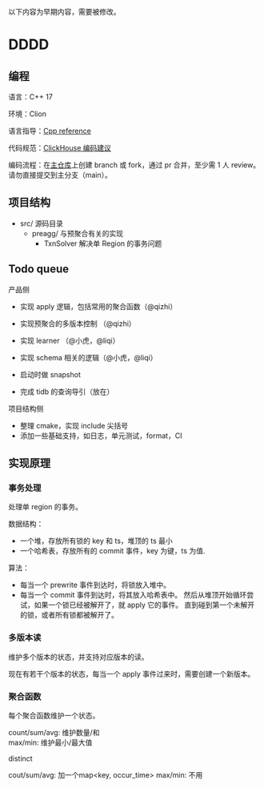 以下内容为早期内容，需要被修改。

# DDDD

## 编程

语言：C++ 17

环境：Clion

语言指导：[Cpp reference](https://zh.cppreference.com/w/%E9%A6%96%E9%A1%B5)

代码规范：[ClickHouse 编码建议](https://clickhouse.tech/docs/zh/development/style/)

编码流程：在[主仓库](https://github.com/LittleFall/tidb-hackathon-2020)上创建 branch 或 fork，通过 pr 合并，至少需 1 人 review。请勿直接提交到主分支（main）。 

## 项目结构

- src/ 源码目录
    - preagg/ 与预聚合有关的实现
        - TxnSolver 解决单 Region 的事务问题
        
## Todo queue

产品侧
- 实现 apply 逻辑，包括常用的聚合函数（@qizhi）
- 实现预聚合的多版本控制 （@qizhi）

- 实现 learner （@小虎，@liqi）
- 实现 schema 相关的逻辑（@小虎，@liqi）
- 启动时做 snapshot

- 完成 tidb 的查询导引（放在）


项目结构侧
- 整理 cmake，实现 include 尖括号
- 添加一些基础支持，如日志，单元测试，format，CI


## 实现原理

### 事务处理

处理单 region 的事务。

数据结构：
- 一个堆，存放所有锁的 key 和 ts，堆顶的 ts 最小
- 一个哈希表，存放所有的 commit 事件，key 为键，ts 为值.

算法：
- 每当一个 prewrite 事件到达时，将锁放入堆中。
- 每当一个 commit 事件到达时，将其放入哈希表中。
    然后从堆顶开始循环尝试，如果一个锁已经被解开了，就 apply 它的事件。
    直到碰到第一个未解开的锁，或者所有锁都被解开了。
    
### 多版本读

维护多个版本的状态，并支持对应版本的读。

现在有若干个版本的状态，每当一个 apply 事件过来时，需要创建一个新版本。

### 聚合函数

每个聚合函数维护一个状态。

count/sum/avg: 维护数量/和  
max/min: 维护最小/最大值

distinct

cout/sum/avg: 加一个map<key, occur_time>
max/min: 不用

